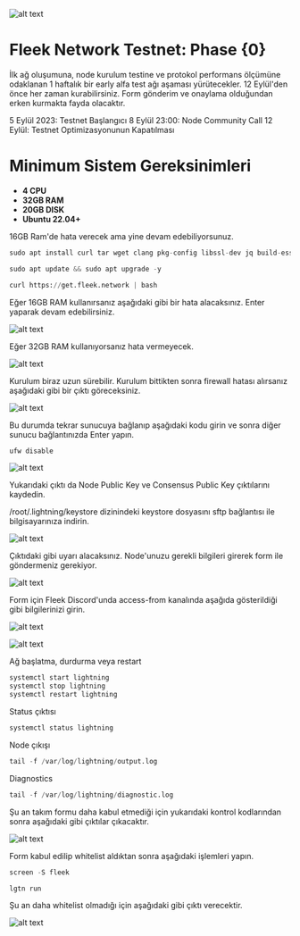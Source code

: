 ![alt text](https://i.hizliresim.com/6980i8v.png)

# Fleek Network Testnet: Phase {0}

İlk ağ oluşumuna, node kurulum testine ve protokol performans ölçümüne odaklanan 1 haftalık bir early alfa test ağı aşaması yürütecekler.
12 Eylül'den önce her zaman kurabilirsiniz. Form gönderim ve onaylama olduğundan erken kurmakta fayda olacaktır.

5 Eylül 2023: Testnet Başlangıcı 
8 Eylül 23:00: Node Community Call
12 Eylül: Testnet Optimizasyonunun Kapatılması

# Minimum Sistem Gereksinimleri

- **4 CPU**
- **32GB RAM**
- **20GB DISK**
- **Ubuntu 22.04+**

16GB Ram'de hata verecek ama yine devam edebiliyorsunuz. 


```python
sudo apt install curl tar wget clang pkg-config libssl-dev jq build-essential bsdmainutils git make ncdu gcc git jq chrony liblz4-tool -y
```



```python
sudo apt update && sudo apt upgrade -y
```

```python
curl https://get.fleek.network | bash
```

Eğer 16GB RAM kullanırsanız aşağıdaki gibi bir hata alacaksınız. Enter yaparak devam edebilirsiniz.

![alt text](https://i.hizliresim.com/ad5gmgq.png)

Eğer 32GB RAM kullanıyorsanız hata vermeyecek.


![alt text](https://i.hizliresim.com/tqz27hc.png)

Kurulum biraz uzun sürebilir. Kurulum bittikten sonra firewall hatası alırsanız aşağıdaki gibi bir çıktı göreceksiniz.

![alt text](https://i.hizliresim.com/ol7tdnc.png)

Bu durumda tekrar sunucuya bağlanıp aşağıdaki kodu girin ve sonra diğer sunucu bağlantınızda Enter yapın.

```python
ufw disable
```

![alt text](https://i.hizliresim.com/d1rozv4.png)

Yukarıdaki çıktı da Node Public Key ve Consensus Public Key çıktılarını kaydedin. 

/root/.lightning/keystore dizinindeki keystore dosyasını sftp bağlantısı ile bilgisayarınıza indirin.

![alt text](https://i.hizliresim.com/m7k1ro4.png)



Çıktıdaki gibi uyarı alacaksınız. Node'unuzu gerekli bilgileri girerek form ile göndermeniz gerekiyor. 

![alt text](https://i.hizliresim.com/eg3om5z.png)

Form için Fleek Discord'unda access-from kanalında aşağıda gösterildiği gibi bilgilerinizi girin. 


![alt text](https://i.hizliresim.com/7rehvjp.png)

![alt text](https://i.hizliresim.com/p2ywll6.png)

Ağ başlatma, durdurma veya restart

```python
systemctl start lightning
systemctl stop lightning
systemctl restart lightning
```


Status çıktısı

```python
systemctl status lightning
```

Node çıkışı 

```python
tail -f /var/log/lightning/output.log
```

Diagnostics

```python
tail -f /var/log/lightning/diagnostic.log
```

Şu an takım formu daha kabul etmediği için yukarıdaki kontrol kodlarından sonra aşağıdaki gibi çıktılar çıkacaktır. 

![alt text](https://i.hizliresim.com/6dwtcob.png)


Form kabul edilip whitelist aldıktan sonra aşağıdaki işlemleri yapın.

```python
screen -S fleek
```

```python
lgtn run
```

Şu an daha whitelist olmadığı için aşağıdaki gibi çıktı verecektir. 

![alt text](https://i.hizliresim.com/9ad8z3c.png)

